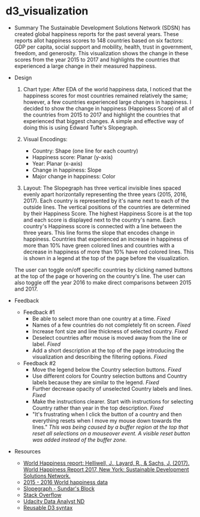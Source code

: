 # d3_visualization

* Summary
The Sustainable Development Solutions Network (SDSN) has created global happiness reports for the past several years. These reports allot happiness scores to 148 countries based on six factors: GDP per capita, social support and mobility, health, trust in government, freedom, and generosity. This visualization shows the change in these scores from the year 2015 to 2017 and highlights the countries that experienced a large change in their measured happiness.

* Design
    1. Chart type: After EDA of the world happiness data, I noticed that the happiness scores for most countries remained relatively the same; however, a few countries experienced large changes in happiness. I decided to show the change in happiness (Happiness Score) of all of the countries from 2015 to 2017 and highlight the countries that experienced that biggest changes. A simple and effective way of doing this is using Edward Tufte's Slopegraph.

    2. Visual Encodings:
        * Country: Shape (one line for each country)
        * Happiness score: Planar (y-axis)
        * Year: Planar (x-axis)
        * Change in happiness: Slope
        * Major change in happiness: Color

    3. Layout: The Slopegraph has three vertical invisible lines spaced evenly apart horizontally representing the three years (2015, 2016, 2017). Each country is represented by it's name next to each of the outside lines. The vertical positions of the countries are determined by their Happiness Score. The highest Happiness Score is at the top and each score is displayed next to the country's name. Each country's Happiness score is connected with a line between the three years. This line forms the slope that encodes change in happiness. Countries that experienced an increase in happiness of more than 10% have green colored lines and countries with a decrease in happiness of more than 10% have red colored lines. This is shown in a legend at the top of the page before the visualization.

    The user can toggle on/off specific countries by clicking named buttons at the top of the page or hovering on the country's line. The user can also toggle off the year 2016 to make direct comparisons between 2015 and 2017.

* Feedback
    * Feedback #1
        + Be able to select more than one country at a time. _Fixed_
        + Names of a few countries do not completely fit on screen. _Fixed_
        + Increase font size and line thickness of selected country. _Fixed_
        + Deselect countries after mouse is moved away from the line or label. _Fixed_
        + Add a short description at the top of the page introducing the visualization and describing the filtering options. _Fixed_
    * Feedback #2
        + Move the legend below the Country selection buttons. _Fixed_
        + Use different colors for Country selection buttons and Country labels because they are similar to the legend. _Fixed_
        + Further decrease opacity of unselected Country labels and lines. _Fixed_
        + Make the instructions clearer. Start with instructions for selecting Country rather than year in the top description. _Fixed_
        + "It's frustrating when I click the button of a country and then everything resets when I move my mouse down towards the lines." _This was being caused by a buffer region at the top that reset all selections on a mouseover event. A visible reset button was added instead of the buffer zone._


* Resources
    * [World Happiness report: Helliwell, J., Layard, R., & Sachs, J. (2017). World Happiness Report 2017, New York: Sustainable Development Solutions Network.](http://worldhappiness.report/)
    * [2015 - 2016 World happiness data](https://www.kaggle.com/unsdsn/world-happiness)
    * [Slopegraph - Sundar's Block](https://bl.ocks.org/eesur/ee8d0ab88229d0e07f7f)
    * [Stack Overflow](https://www.stackoverflow.com)
    * [Udacity Data Analyst ND](https:www.udacity.com)
    * [Reusable D3 syntax](https://medium.freecodecamp.com/a-gentle-introduction-to-d3-how-to-build-a-reusable-bubble-chart-9106dc4f6c46)
